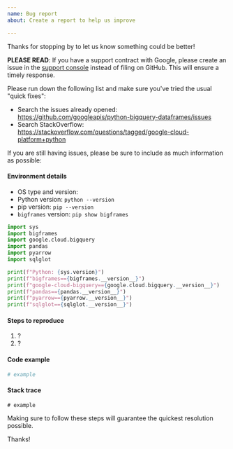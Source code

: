 ```yaml
---
name: Bug report
about: Create a report to help us improve

---
```


Thanks for stopping by to let us know something could be better!

**PLEASE READ**: If you have a support contract with Google, please create an issue in the [support console](https://cloud.google.com/support/) instead of filing on GitHub. This will ensure a timely response.

Please run down the following list and make sure you've tried the usual "quick fixes":

  - Search the issues already opened: https://github.com/googleapis/python-bigquery-dataframes/issues
  - Search StackOverflow: https://stackoverflow.com/questions/tagged/google-cloud-platform+python

If you are still having issues, please be sure to include as much information as possible:

#### Environment details

  - OS type and version:
  - Python version: `python --version`
  - pip version: `pip --version`
  - `bigframes` version: `pip show bigframes`


```python
import sys
import bigframes
import google.cloud.bigquery
import pandas
import pyarrow
import sqlglot

print(f"Python: {sys.version}")
print(f"bigframes=={bigframes.__version__}")
print(f"google-cloud-bigquery=={google.cloud.bigquery.__version__}")
print(f"pandas=={pandas.__version__}")
print(f"pyarrow=={pyarrow.__version__}")
print(f"sqlglot=={sqlglot.__version__}")
```

#### Steps to reproduce

  1. ?
  2. ?

#### Code example

```python
# example
```

#### Stack trace
```
# example
```

Making sure to follow these steps will guarantee the quickest resolution possible.

Thanks!
